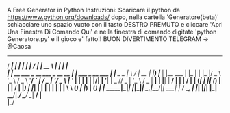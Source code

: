 A Free Generator in Python
Instruzioni:
Scaricare il python da https://www.python.org/downloads/ dopo, nella cartella 'Generatore(beta)' schiacciare uno spazio vuoto con il tasto DESTRO PREMUTO e cliccare 'Apri Una Finestra Di Comando Qui' e nella finestra di comando digitate 'python Generatore.py' e il gioco e' fatto!!
BUON DIVERTIMENTO
TELEGRAM -> @Caosa


 _____                           _                     _               __  __          _____       _           _  
/ ____|                         | |                   | |             |  \/  |        |  __ \    | |         | |  
| |  __  ___ _ __   ___ _ __ __ _| |_ ___  _ __ ___    | |__  _   _    | \ / |_ __    | |__) |___ | |__   ___ | |_
| | |_ |/ _ \ '_ \ / _ \ '__/ _` | __/ _ \| '__/ _ \  | '_ \| | | |   | |\/| | '__|   |  _  // _ \| '_ \ / _ \| __|
| |__| |  __/ | | |  __/ | | (_| | || (_) | | |  __/   | |_) | |_| |   | |  | | |      | | \ \ (_) | |_) | (_) | |_
\_____|\___|_| |_|\___|_|  \__,_|\__\___/|_|  \___|   |_.__/ \__, |   |_|  |_|_|      |_|  \_\___/|_.__/ \___/ \__|
                                                              __/ |                                            
                                                             |___/
